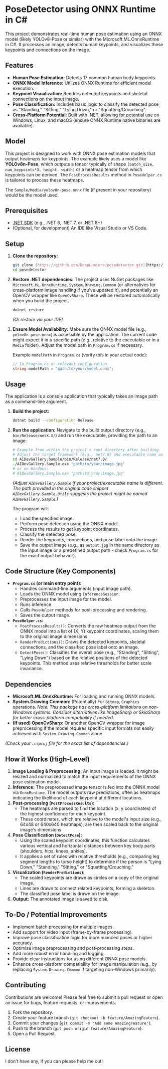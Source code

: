 # PoseDetector using ONNX Runtime in C#

This project demonstrates real-time human pose estimation using an ONNX model (likely YOLOv8-Pose or similar) with the Microsoft.ML.OnnxRuntime in C#. It processes an image, detects human keypoints, and visualizes these keypoints and connections on the image.

## Features

* **Human Pose Estimation:** Detects 17 common human body keypoints.
* **ONNX Model Inference:** Utilizes ONNX Runtime for efficient model execution.
* **Keypoint Visualization:** Renders detected keypoints and skeletal connections on the input image.
* **Pose Classification:** Includes basic logic to classify the detected pose as "Standing," "Sitting," "Lying Down," or "Squatting/Crouching".
* **Cross-Platform Potential:** Built with .NET, allowing for potential use on Windows, Linux, and macOS (ensure ONNX Runtime native binaries are available).

## Model

This project is designed to work with ONNX pose estimation models that output heatmaps for keypoints. The example likely uses a model like **YOLOv8n-Pose**, which outputs a tensor typically of shape `[batch_size, num_keypoints*3, height, width]` or a heatmap tensor from which keypoints can be derived. The `PostProcessResults` method in `PoseHelper.cs` is tailored to process these heatmaps.

The `Sample/Media/yolov8n-pose.onnx` file (if present in your repository) would be the model used.

## Prerequisites

* [.NET SDK](https://dotnet.microsoft.com/download) (e.g., .NET 6, .NET 7, or .NET 8+)
* (Optional, for development) An IDE like Visual Studio or VS Code.

## Setup

1.  **Clone the repository:**
    ```bash
    git clone [https://github.com/DeepLumiere/posedetector.git](https://github.com/DeepLumiere/posedetector.git)
    cd posedetector
    ```

2.  **Restore .NET dependencies:**
    The project uses NuGet packages like `Microsoft.ML.OnnxRuntime`, `System.Drawing.Common` (or alternatives for cross-platform image handling if you've updated it), and potentially an OpenCV wrapper like `OpenCvSharp`. These will be restored automatically when you build the project.
    ```bash
    dotnet restore
    ```
    *(Or restore via your IDE)*

3.  **Ensure Model Availability:**
    Make sure the ONNX model file (e.g., `yolov8n-pose.onnx`) is accessible by the application. The current code might expect it in a specific path (e.g., relative to the executable or in a `Media` folder). Adjust the model path in `Program.cs` if necessary.

    Example `modelPath` in `Program.cs` (verify this in your actual code):
    ```csharp
    // In Program.cs or relevant configuration
    string modelPath = "path/to/your/model.onnx";
    ```

## Usage

The application is a console application that typically takes an image path as a command-line argument.

1.  **Build the project:**
    ```bash
    dotnet build --configuration Release
    ```

2.  **Run the application:**
    Navigate to the build output directory (e.g., `bin/Release/netX.X/`) and run the executable, providing the path to an image:

    ```bash
    # Example from within the project's root directory after building
    # Adjust the target framework (e.g., net7.0) and executable name as needed.
    cd AIDevGallery.Sample/bin/Release/net7.0/
    ./AIDevGallery.Sample.exe "path/to/your/image.jpg"
    # or on Windows:
    # AIDevGallery.Sample.exe "path\to\your\image.jpg"
    ```
    *(Adjust `AIDevGallery.Sample` if your project/executable name is different. The path provided in the original code snippet `AIDevGallery.Sample.Utils` suggests the project might be named `AIDevGallery.Sample`.)*

    The program will:
    * Load the specified image.
    * Perform pose detection using the ONNX model.
    * Process the results to get keypoint coordinates.
    * Classify the detected pose.
    * Render the keypoints, connections, and pose label onto the image.
    * Save the output image (e.g., as `output.jpg` in the same directory as the input image or a predefined output path - check `Program.cs` for the exact output behavior).

## Code Structure (Key Components)

* **`Program.cs` (or main entry point):**
    * Handles command-line arguments (input image path).
    * Loads the ONNX model using `InferenceSession`.
    * Preprocesses the input image for the model.
    * Runs inference.
    * Calls `PoseHelper` methods for post-processing and rendering.
    * Saves the output image.
* **`PoseHelper.cs`:**
    * `PostProcessResults()`: Converts the raw heatmap output from the ONNX model into a list of (X, Y) keypoint coordinates, scaling them to the original image dimensions.
    * `RenderPredictions()`: Draws the detected keypoints, skeletal connections, and the classified pose label onto an image.
    * `DetectPose()`: Classifies the overall pose (e.g., "Standing", "Sitting", "Lying Down") based on the relative positions of the detected keypoints. This method uses relative thresholds for better scale invariance.

## Dependencies

* **Microsoft.ML.OnnxRuntime:** For loading and running ONNX models.
* **System.Drawing.Common:** (Potentially) For `Bitmap`, `Graphics` operations. *Note: This package has cross-platform limitations on non-Windows systems. Consider alternatives like ImageSharp or SkiaSharp for better cross-platform compatibility if needed.*
* **(If used) OpenCvSharp:** Or another OpenCV wrapper for image preprocessing if the model requires specific input formats not easily achieved with `System.Drawing.Common` alone.

*(Check your `.csproj` file for the exact list of dependencies.)*

## How it Works (High-Level)

1.  **Image Loading & Preprocessing:** An input image is loaded. It might be resized and normalized to match the input requirements of the ONNX pose estimation model.
2.  **Inference:** The preprocessed image tensor is fed into the ONNX model via `OnnxRuntime`. The model outputs raw predictions, often as heatmaps indicating the likelihood of each keypoint at different locations.
3.  **Post-processing (`PostProcessResults`):**
    * The heatmaps are parsed to find the location (x, y coordinates) of the highest confidence for each keypoint.
    * These coordinates, which are relative to the model's input size (e.g., 64x48 or 640x640 heatmaps), are then scaled back to the original image's dimensions.
4.  **Pose Classification (`DetectPose`):**
    * Using the scaled keypoint coordinates, this function calculates various vertical and horizontal distances between key body parts (shoulders, hips, knees, ankles).
    * It applies a set of rules with relative thresholds (e.g., comparing leg segment lengths to torso height) to determine if the person is "Lying Down," "Standing," "Sitting," or "Squatting/Crouching."
5.  **Visualization (`RenderPredictions`):**
    * The scaled keypoints are drawn as circles on a copy of the original image.
    * Lines are drawn to connect related keypoints, forming a skeleton.
    * The classified pose label is drawn on the image.
6.  **Output:** The annotated image is saved to disk.

## To-Do / Potential Improvements

* Implement batch processing for multiple images.
* Add support for video input (frame-by-frame processing).
* Improve pose classification logic for more nuanced poses or higher accuracy.
* Optimize image preprocessing and post-processing steps.
* Add more robust error handling and logging.
* Provide clear instructions for using different ONNX pose models.
* Enhance cross-platform compatibility for image manipulation (e.g., by replacing `System.Drawing.Common` if targeting non-Windows primarily).

## Contributing

Contributions are welcome! Please feel free to submit a pull request or open an issue for bugs, feature requests, or improvements.

1.  Fork the repository.
2.  Create your feature branch (`git checkout -b feature/AmazingFeature`).
3.  Commit your changes (`git commit -m 'Add some AmazingFeature'`).
4.  Push to the branch (`git push origin feature/AmazingFeature`).
5.  Open a Pull Request.

## License

I don't have any, if you can please help me out!
